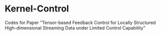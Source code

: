 # Kernel-Control
Codes for Paper "Tensor-based Feedback Control for Locally Structured High-dimensional Streaming Data under Limited Control Capability"
